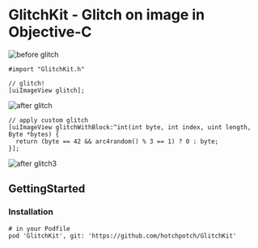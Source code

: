 # GlitchKit - Glitch on image in Objective-C

![before glitch](https://dl.dropboxusercontent.com/u/980764/images/glitch_before.png)

```objc
#import "GlitchKit.h"

// glitch!
[uiImageView glitch];
```

![after glitch](https://dl.dropboxusercontent.com/u/980764/images/glitch1.png)

```objc
// apply custom glitch
[uiImageView glitchWithBlock:^int(int byte, int index, uint length, Byte *bytes) {
  return (byte == 42 && arc4random() % 3 == 1) ? 0 : byte;
}];
```

![after glitch3](https://dl.dropboxusercontent.com/u/980764/images/glitch2.png)


## GettingStarted

### Installation


```
# in your Podfile
pod 'GlitchKit', git: 'https://github.com/hotchpotch/GlitchKit'
```

